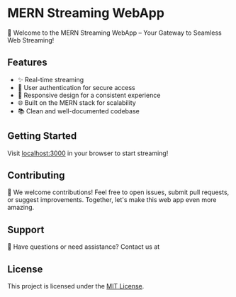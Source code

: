 <!DOCTYPE html>
<html lang="en">
<head>
  <meta charset="UTF-8">
  <meta name="viewport" content="width=device-width, initial-scale=1.0">
</head>
<body>
  <h1>MERN Streaming WebApp</h1>
  <p>🚀 Welcome to the MERN Streaming WebApp – Your Gateway to Seamless Web Streaming!</p>
  <h2>Features</h2>
  <ul>
    <li>✨ Real-time streaming</li>
    <li>🔐 User authentication for secure access</li>
    <li>📱 Responsive design for a consistent experience</li>
    <li>🌐 Built on the MERN stack for scalability</li>
    <li>📚 Clean and well-documented codebase</li>
  </ul>
  <h2>Getting Started</h2>
  <p>Visit <a href="http://localhost:3000" target="_blank">localhost:3000</a> in your browser to start streaming!</p>
  <h2>Contributing</h2>
  <p>🤝 We welcome contributions! Feel free to open issues, submit pull requests, or suggest improvements. Together, let's make this web app even more amazing.</p>
  <h2>Support</h2>
  <p>📧 Have questions or need assistance? Contact us at <a href="mailto:anujanand323@gmail.com"></a></p>
  <h2>License</h2>
  <p>This project is licensed under the <a href="LICENSE">MIT License</a>.</p>
</body>
</html>

